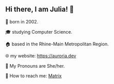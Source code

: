 ## Hi there, I am Julia! :wave:

:older_woman: born in 2002.

:mortar_board: studying Computer Science.

:house: based in the Rhine-Main Metropolitan Region.

:globe_with_meridians: my website: https://auroria.dev

:couple: My Pronouns are She/her.

:speech_balloon: How to reach me: [Matrix](https://matrix.to/#/@julia:auroria.dev)
